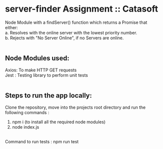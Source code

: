 # server-finder Assignment :: Catasoft
Node Module with a findServer() function which returns a Promise that either:<br/>a. Resolves with the online server with the lowest priority number.<br/>b. Rejects with "No Server 
Online", if no Servers are online.<br/><br/>

## Node Modules used:
Axios: To make HTTP GET requests<br/>
Jest : Testing library to perform unit tests<br/><br/>

## Steps to run the app locally:
Clone the repository, move into the projects root directory and run the following commands : <br/>
1. npm i (to install all the required node modules) <br/>
2. node index.js <br/><br/>

Command to run tests : npm run test <br/>



